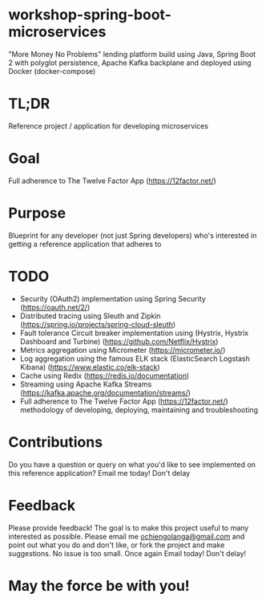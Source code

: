 # workshop-spring-boot-microservices
"More Money No Problems" lending platform build using Java, Spring Boot 2 with polyglot persistence, Apache Kafka backplane and deployed using Docker (docker-compose)

# TL;DR
Reference project / application for developing microservices

# Goal
Full adherence to The Twelve Factor App (https://12factor.net/)

# Purpose
Blueprint for any developer (not just Spring developers) who's interested in getting a reference application that adheres to 

# TODO
* Security (OAuth2) implementation using Spring Security (https://oauth.net/2/)
* Distributed tracing using Sleuth and Zipkin (https://spring.io/projects/spring-cloud-sleuth)
* Fault tolerance Circuit breaker implementation using (Hystrix, Hystrix Dashboard and Turbine) (https://github.com/Netflix/Hystrix)
* Metrics aggregation using Micrometer (https://micrometer.io/)
* Log aggregation using the famous ELK stack (ElasticSearch Logstash Kibana) (https://www.elastic.co/elk-stack)
* Cache using Redix (https://redis.io/documentation)
* Streaming using Apache Kafka Streams (https://kafka.apache.org/documentation/streams/)
* Full adherence to The Twelve Factor App (https://12factor.net/) methodology of developing, deploying, maintaining and troubleshooting

# Contributions
Do you have a question or query on what you'd like to see implemented on this reference application? Email me today! Don't delay

# Feedback
Please provide feedback! The goal is to make this project useful to many interested  as possible. Please email me ochiengolanga@gmail.com and point out what you do and don't like, or fork the project and make suggestions. No issue is too small. Once again Email today! Don't delay!

# May the force be with you!